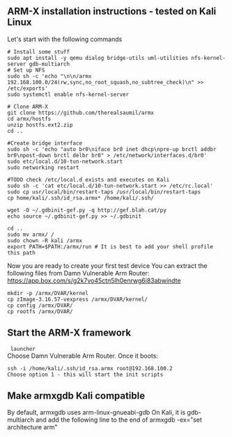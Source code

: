 

## ARM-X installation instructions - tested on Kali Linux 
Let's start with the following commands
``` 
# Install some stuff
sudo apt install -y qemu dialog bridge-utils uml-utilities nfs-kernel-server gdb-multiarch
# Set up NFS
sudo sh -c 'echo "\n\n/armx   192.168.100.0/24(rw,sync,no_root_squash,no_subtree_check)\n" >> /etc/exports'
sudo systemctl enable nfs-kernel-server

# Clone ARM-X
git clone https://github.com/therealsaumil/armx
cd armx/hostfs
unzip hostfs.ext2.zip
cd ..

#Create bridge interface
sudo sh -c 'echo "auto br0\niface br0 inet dhcp\npre-up brctl addbr br0\npost-down brctl delbr br0" > /etc/network/interfaces.d/br0'
sudo etc/local.d/10-tun-network.start
sudo networking restart

#TODO check /etc/local.d exists and executes on Kali
sudo sh -c 'cat etc/local.d/10-tun-network.start >> /etc/rc.local'
sudo cp usr/local/bin/restart-taps /usr/local/bin/restart-taps
cp home/kali/.ssh/id_rsa.armx* /home/kali/.ssh/

wget -O ~/.gdbinit-gef.py -q http://gef.blah.cat/py
echo source ~/.gdbinit-gef.py >> ~/.gdbinit

cd ..
sudo mv armx/ /
sudo chown -R kali /armx
export PATH=$PATH:/armx/run	# It is best to add your shell profile this path
``` 

Now you are ready to create your first test device
You can extract the following files from Damn Vulnerable Arm Router: https://app.box.com/s/g2k7vo45ctn5lh0enrwg6i83abwindte

``` 
mkdir -p /armx/DVAR/kernel 
cp zImage-3.16.57-vexpress /armx/DVAR/kernel/
cp config /armx/DVAR/
cp rootfs /armx/DVAR/
``` 

## Start the ARM-X framework
``` launcher```  
Choose Damn Vulnerable Arm Router. Once it boots:
``` 
ssh -i /home/kali/.ssh/id_rsa.armx root@192.168.100.2 
Choose option 1 - this will start the init scripts
``` 
## Make armxgdb Kali compatible
By default, armxgdb uses arm-linux-gnueabi-gdb
On Kali, it is gdb-multiarch and add the following line to the end of armxgdb
-ex="set architecture arm"



